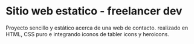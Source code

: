 # Sitio web estatico - freelancer dev

Proyecto sencillo y estático acerca de una web de contacto.
realizado en HTML, CSS puro e integrando iconos de tabler icons y heroicons.
